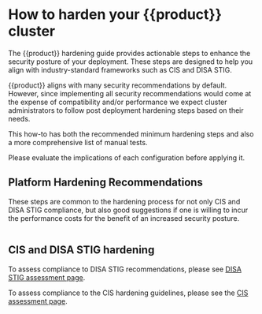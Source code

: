 # How to harden your {{product}} cluster

The {{product}} hardening guide provides actionable steps to enhance the
security posture of your deployment. These steps are designed to help you align
with industry-standard frameworks such as CIS and DISA STIG.

{{product}} aligns with many security recommendations by
default. However, since implementing all security recommendations
would come at the expense of compatibility and/or performance we expect
cluster administrators to follow post deployment hardening steps based on their
needs.

This how-to has both the recommended minimum hardening steps and also a more
comprehensive list of manual tests.

Please evaluate the implications of each configuration before applying it.

## Platform Hardening Recommendations

These steps are common to the hardening process for not only CIS and DISA STIG
compliance, but also good suggestions if one is willing to incur the performance
costs for the benefit of an increased security posture.

```{include} /_parts/common_hardening.md
```


## CIS and DISA STIG hardening

To assess compliance to DISA STIG recommendations, please see
[DISA STIG assessment page].

To assess compliance to the CIS hardening guidelines, please see the [CIS
assessment page].

<!-- Links -->
[upstream instructions]:https://kubernetes.io/docs/tasks/debug/debug-cluster/audit/
[rate limits]:https://kubernetes.io/docs/reference/config-api/apiserver-eventratelimit.v1alpha1
[DISA STIG assessment page]: disa-stig-assessment.md
[CIS assessment page]: cis-assessment.md
